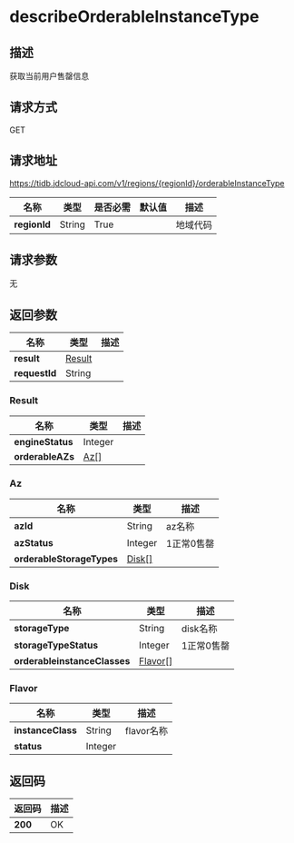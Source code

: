 # describeOrderableInstanceType


## 描述
获取当前用户售罄信息

## 请求方式
GET

## 请求地址
https://tidb.jdcloud-api.com/v1/regions/{regionId}/orderableInstanceType

|名称|类型|是否必需|默认值|描述|
|---|---|---|---|---|
|**regionId**|String|True| |地域代码|

## 请求参数
无


## 返回参数
|名称|类型|描述|
|---|---|---|
|**result**|[Result](describeorderableinstancetype#result)| |
|**requestId**|String| |

### <div id="result">Result</div>
|名称|类型|描述|
|---|---|---|
|**engineStatus**|Integer| |
|**orderableAZs**|[Az[]](describeorderableinstancetype#az)| |
### <div id="az">Az</div>
|名称|类型|描述|
|---|---|---|
|**azId**|String|az名称|
|**azStatus**|Integer|1正常0售罄|
|**orderableStorageTypes**|[Disk[]](describeorderableinstancetype#disk)| |
### <div id="disk">Disk</div>
|名称|类型|描述|
|---|---|---|
|**storageType**|String|disk名称|
|**storageTypeStatus**|Integer|1正常0售罄|
|**orderableinstanceClasses**|[Flavor[]](describeorderableinstancetype#flavor)| |
### <div id="flavor">Flavor</div>
|名称|类型|描述|
|---|---|---|
|**instanceClass**|String|flavor名称|
|**status**|Integer| |

## 返回码
|返回码|描述|
|---|---|
|**200**|OK|
